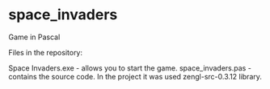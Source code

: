 # space_invaders
Game in Pascal

Files in the repository:

Space Invaders.exe - allows you to start the game.
space_invaders.pas - contains the source code.
In the project it was used zengl-src-0.3.12 library.
